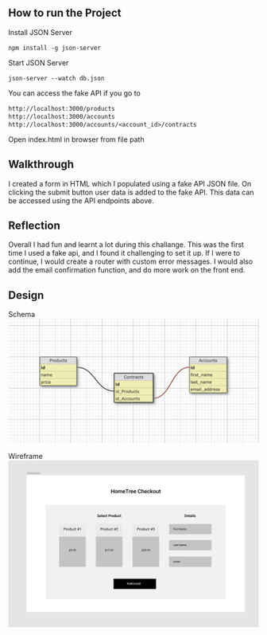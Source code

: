 ## How to run the Project

Install JSON Server

```
npm install -g json-server
```

Start JSON Server

```
json-server --watch db.json
```

You can access the fake API if you go to
```
http://localhost:3000/products
http://localhost:3000/accounts
http://localhost:3000/accounts/<account_id>/contracts
```

Open index.html in browser from file path

## Walkthrough

I created a form in HTML which I populated using a fake API JSON file. On clicking the submit button user data is added to the fake API. This data can be accessed using the API endpoints above.

## Reflection

Overall I had fun and learnt a lot during this challange. This was the first time I used a fake api, and I found it challenging to set it up. If I were to continue, I would create a router with custom error messages. I would also add the email confirmation function, and do more work on the front end.

## Design

Schema
![alt text](https://github.com/vandaadams/ht-checkout-challenge/blob/master/images/Screenshot%202020-03-29%20at%2013.25.40.png)

Wireframe
![alt text](https://github.com/vandaadams/ht-checkout-challenge/blob/master/images/Screenshot%202020-03-28%20at%2010.50.39.png)
